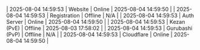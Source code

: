 | 2025-08-04 14:59:53 | Website | Online | 2025-08-04 14:59:50 |
| 2025-08-04 14:59:53 | Registration | Offline | N/A |
| 2025-08-04 14:59:53 | Auth Server | Online | 2025-08-04 14:59:50 |
| 2025-08-04 14:59:53 | Kezan (PvE) | Offline | 2025-08-03 17:58:02 |
| 2025-08-04 14:59:53 | Gurubashi (PvP) | Offline | N/A |
| 2025-08-04 14:59:53 | Cloudflare | Online | 2025-08-04 14:59:50 |
